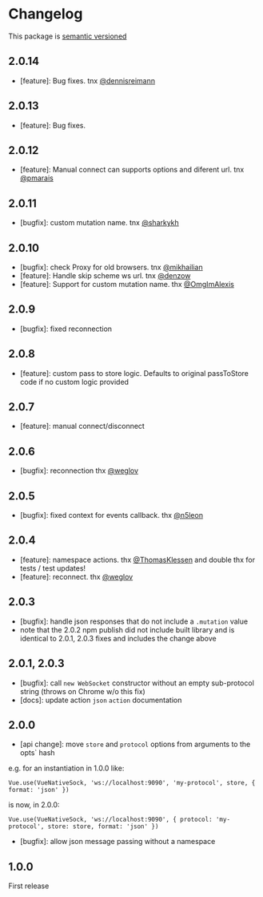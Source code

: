 # Changelog

This package is [semantic versioned](http://semver.org/)

## 2.0.14
- [feature]: Bug fixes. tnx [@dennisreimann ](https://github.com/dennisreimann)

## 2.0.13
- [feature]: Bug fixes.

## 2.0.12
- [feature]: Manual connect can supports options and diferent url. tnx [@pmarais](https://github.com/pmarais)


## 2.0.11
- [bugfix]: custom mutation name. tnx [@sharkykh](https://github.com/sharkykh)

## 2.0.10
- [bugfix]: check Proxy for old browsers. tnx [@mikhailian](https://github.com/mikhailian)
- [feature]: Handle skip scheme ws url. tnx [@denzow](https://github.com/denzow)
- [feature]: Support for custom mutation name. thx [@OmgImAlexis](https://github.com/OmgImAlexis)

## 2.0.9
- [bugfix]: fixed reconnection

## 2.0.8
- [feature]: custom pass to store logic. Defaults to original passToStore code if no custom logic provided

## 2.0.7
- [feature]: manual connect/disconnect

## 2.0.6

- [bugfix]: reconnection thx [@weglov](https://github.com/weglov)

## 2.0.5

- [bugfix]: fixed context for events callback. thx [@n5leon](https://github.com/n5leon)

## 2.0.4

- [feature]: namespace actions. thx [@ThomasKlessen](https://github.com/ThomasKlessen) and double thx for tests / test updates!
- [feature]: reconnect. thx [@weglov](https://github.com/weglov)

## 2.0.3

- [bugfix]: handle json responses that do not include a `.mutation` value
- note that the 2.0.2 npm publish did not include built library and is identical to 2.0.1, 2.0.3 fixes and includes the change above

## 2.0.1, 2.0.3

- [bugfix]: call `new WebSocket` constructor without an empty sub-protocol string (throws on Chrome w/o this fix)
- [docs]: update action `json` `action` documentation

## 2.0.0

- [api change]: move `store` and `protocol` options from arguments to the  opts` hash

e.g. for an instantiation in 1.0.0 like:

```
Vue.use(VueNativeSock, 'ws://localhost:9090', 'my-protocol', store, { format: 'json' })
```

is now, in 2.0.0:

```
Vue.use(VueNativeSock, 'ws://localhost:9090', { protocol: 'my-protocol', store: store, format: 'json' })
```

- [bugfix]: allow json message passing without a namespace

## 1.0.0

First release

